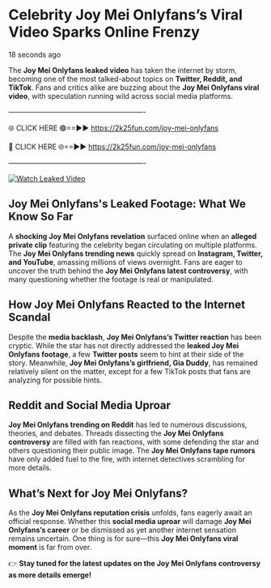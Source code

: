 # Celebrity Joy Mei Onlyfans’s Viral Video Sparks Online Frenzy

18 seconds ago

The **Joy Mei Onlyfans leaked video** has taken the internet by storm, becoming one of the most talked-about topics on **Twitter, Reddit, and TikTok**. Fans and critics alike are buzzing about the **Joy Mei Onlyfans viral video**, with speculation running wild across social media platforms.

———————————————————-

🌐 CLICK HERE 🟢==►► https://2k25fun.com/joy-mei-onlyfans

🔴 CLICK HERE 🌐==►► https://2k25fun.com/joy-mei-onlyfans

———————————————————-

[![Watch Leaked Video](https://miro.medium.com/v2/resize:fit:828/format:webp/1*cilzJN44JGOrTw9NJCrNHA.gif "Watch Leaked Video")](https://2k25fun.com/joy-mei-onlyfans)

## **Joy Mei Onlyfans's Leaked Footage: What We Know So Far**  
A **shocking Joy Mei Onlyfans revelation** surfaced online when an **alleged private clip** featuring the celebrity began circulating on multiple platforms. The **Joy Mei Onlyfans trending news** quickly spread on **Instagram, Twitter, and YouTube**, amassing millions of views overnight. Fans are eager to uncover the truth behind the **Joy Mei Onlyfans latest controversy**, with many questioning whether the footage is real or manipulated.  

## **How Joy Mei Onlyfans Reacted to the Internet Scandal**  
Despite the **media backlash**, **Joy Mei Onlyfans’s Twitter reaction** has been cryptic. While the star has not directly addressed the **leaked Joy Mei Onlyfans footage**, a few **Twitter posts** seem to hint at their side of the story. Meanwhile, **Joy Mei Onlyfans’s girlfriend, Gia Duddy**, has remained relatively silent on the matter, except for a few TikTok posts that fans are analyzing for possible hints.  

## **Reddit and Social Media Uproar**  
**Joy Mei Onlyfans trending on Reddit** has led to numerous discussions, theories, and debates. Threads dissecting the **Joy Mei Onlyfans controversy** are filled with fan reactions, with some defending the star and others questioning their public image. The **Joy Mei Onlyfans tape rumors** have only added fuel to the fire, with internet detectives scrambling for more details.  

## **What’s Next for Joy Mei Onlyfans?**  
As the **Joy Mei Onlyfans reputation crisis** unfolds, fans eagerly await an official response. Whether this **social media uproar** will damage **Joy Mei Onlyfans’s career** or be dismissed as yet another internet sensation remains uncertain. One thing is for sure—this **Joy Mei Onlyfans viral moment** is far from over.  

👉 **Stay tuned for the latest updates on the Joy Mei Onlyfans controversy as more details emerge!**  